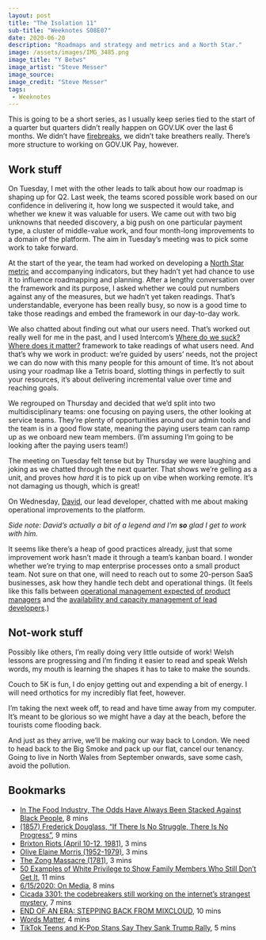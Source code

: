 ```yaml
---
layout: post
title: "The Isolation 11"
sub-title: "Weeknotes S08E07"
date: 2020-06-20
description: "Roadmaps and strategy and metrics and a North Star."
image: /assets/images/IMG_3485.png
image_title: "Y Betws"
image_artist: "Steve Messer"
image_source: 
image_credit: "Steve Messer"
tags:
 - Weeknotes
---
```


This is going to be a short series, as I usually keep series tied to the start of a quarter but quarters didn’t really happen on GOV.UK over the last 6 months. We didn’t have [firebreaks](https://insidegovuk.blog.gov.uk/2015/02/06/gov-uks-firebreak-why-and-how-we-spent-a-month-working-differently/), we didn’t take breathers really. There’s more structure to working on GOV.UK Pay, however.

## Work stuff

On Tuesday, I met with the other leads to talk about how our roadmap is shaping up for Q2. Last week, the teams scored possible work based on our confidence in delivering it, how long we suspected it would take, and whether we knew it was valuable for users. We came out with two big unknowns that needed discovery, a big push on one particular payment type, a cluster of middle-value work, and four month-long improvements to a domain of the platform. The aim in Tuesday’s meeting was to pick some work to take forward.

At the start of the year, the team had worked on developing a [North Star metric](https://amplitude.com/north-star) and accompanying indicators, but they hadn’t yet had chance to use it to influence roadmapping and planning. After a lengthy conversation over the framework and its purpose, I asked whether we could put numbers against any of the measures, but we hadn’t yet taken readings. That’s understandable, everyone has been really busy, so now is a good time to take those readings and embed the framework in our day-to-day work.

We also chatted about finding out what our users need. That’s worked out really well for me in the past, and I used Intercom’s [Where do we suck? Where does it matter?](https://www.intercom.com/blog/where-do-you-suck-where-does-it-matter/) framework to take readings of what users need. And that’s why we work in product: we’re guided by users’ needs, not the project we can do now with this many people for this amount of time. It’s not about using your roadmap like a Tetris board, slotting things in perfectly to suit your resources, it’s about delivering incremental value over time and reaching goals.

We regrouped on Thursday and decided that we’d split into two multidisciplinary teams: one focusing on paying users, the other looking at service teams. They’re plenty of opportunities around our admin tools and the team is in a good flow state, meaning the paying users team can ramp up as we onboard new team members. (I’m assuming I’m going to be looking after the paying users team!)

The meeting on Tuesday felt tense but by Thursday we were laughing and joking as we chatted through the next quarter. That shows we’re gelling as a unit, and proves how *hard* it is to pick up on vibe when working remote. It’s not damaging us though, which is great!

On Wednesday, [David](https://twitter.com/dgheath21), our lead developer, chatted with me about making operational improvements to the platform.

*Side note: David’s actually a bit of a legend and I’m **so** glad I get to work with him.*

It seems like there’s a heap of good practices already, just that some improvement work hasn’t made it through a team’s kanban board. I wonder whether we’re trying to map enterprise processes onto a small product team. Not sure on that one, will need to reach out to some 20-person SaaS businesses, ask how they handle tech debt and operational things. (It feels like this falls between [operational management expected of product managers](https://www.gov.uk/guidance/product-manager#product-manager) and the [availability and capacity management of lead developers](https://www.gov.uk/guidance/software-developer#lead-developer).)

## Not-work stuff

Possibly like others, I’m really doing very little outside of work! Welsh lessons are progressing and I’m finding it easier to read and speak Welsh words, my mouth is learning the shapes it has to take to make the sounds.

Couch to 5K is fun, I do enjoy getting out and expending a bit of energy. I will need orthotics for my incredibly flat feet, however.

I’m taking the next week off, to read and have time away from my computer. It’s meant to be glorious so we might have a day at the beach, before the tourists come flooding back.

And just as they arrive, we’ll be making our way back to London. We need to head back to the Big Smoke and pack up our flat, cancel our tenancy. Going to live in North Wales from September onwards, save some cash, avoid the pollution.

## Bookmarks

- [In The Food Industry, The Odds Have Always Been Stacked Against Black People](https://blog.resy.com/2020/06/in-the-food-industry-the-odds-have-always-been-stacked-against-black-people/), 8 mins
- [(1857) Frederick Douglass, “If There Is No Struggle, There Is No Progress”](https://www.blackpast.org/african-american-history/1857-frederick-douglass-if-there-no-struggle-there-no-progress/), 9 mins
- [Brixton Riots (April 10-12, 1981)](https://www.blackpast.org/global-african-history/brixton-riots-april-10-12-1981/), 3 mins
- [Olive Elaine Morris (1952-1979)](https://www.blackpast.org/global-african-history/olive-elaine-morris-1952-1979/), 3 mins
- [The Zong Massacre (1781)](https://www.blackpast.org/global-african-history/zong-massacre-1781/), 3 mins
- [50 Examples of White Privilege to Show Family Members Who Still Don’t Get It](https://www.vice.com/en_uk/article/4ayw8j/white-privilege-examples), 11 mins
- [6/15/2020: On Media](https://aliciakennedy.substack.com/p/6152020-on-media), 8 mins
- [Cicada 3301: the codebreakers still working on the internet’s strangest mystery](https://theface.com/life/cicada-3301-the-codebreakers-still-working-on-the-internets-strangest-mystery), 7 mins
- [END OF AN ERA: STEPPING BACK FROM MIXCLOUD](https://medium.com/@nikhilshah/end-of-an-era-stepping-back-from-mixcloud-bc6454e7cdcc), 10 mins
- [Words Matter](https://www.shaunrussell.me/writing/words-matter), 4 mins
- [TikTok Teens and K-Pop Stans Say They Sank Trump Rally](https://www.nytimes.com/2020/06/21/style/tiktok-trump-rally-tulsa.html), 5 mins
